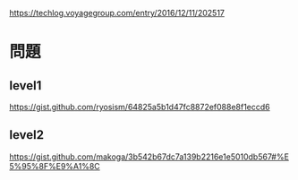 https://techlog.voyagegroup.com/entry/2016/12/11/202517

# 問題
## level1
https://gist.github.com/ryosism/64825a5b1d47fc8872ef088e8f1eccd6

## level2
https://gist.github.com/makoga/3b542b67dc7a139b2216e1e5010db567#%E5%95%8F%E9%A1%8C